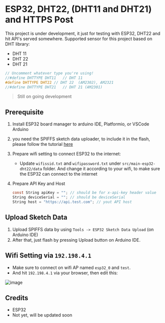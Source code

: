 # ESP32, DHT22, (DHT11 and DHT21) and HTTPS Post

This project is under development, it just for testing with ESP32, DHT22 and hit API's served somewhere.
Supported sensor for this project based on DHT library:
- DHT 11
- DHT 22
- DHT 21

```c
// Uncomment whatever type you're using!
//#define DHTTYPE DHT11   // DHT 11
#define DHTTYPE DHT22 // DHT 22  (AM2302), AM2321
//#define DHTTYPE DHT21   // DHT 21 (AM2301)
```

> Still on going development

## Prerequisite
1. Install ESP32 board manager to arduino IDE, Platformio, or VSCode Arduino
2. you need the SPIFFS sketch data uploader, to include it in the flash, please follow the tutorial [here](https://randomnerdtutorials.com/install-esp32-filesystem-uploader-arduino-ide/)
3. Prepare wifi setting to connect ESP32 to the internet:
    - Update `wifissid.txt` and `wifipassword.txt` under `src/main-esp32-dht22/data` folder. And change it according to your wifi, to make sure the ESP32 can connect to the internet
4. Prepare API Key and Host

    ```c
    const String apiKey = ""; // should be for x-api-key header value
    String deviceSerial = ""; // should be deviceSerial
    String host = "https://api.test.com"; // yout API host
    ```

## Upload Sketch Data
1. Upload SPIFFS data by using `Tools -> ESP32 Sketch Data Upload` (on Arduino IDE)
2. After that, just flash by pressing Upload button on Arduino IDE.

## Wifi Setting via `192.198.4.1` 
- Make sure to connect on wifi AP named `esp32_0` and `test`.
- And hit `192.198.4.1` via your browser, then edit this:

![image](https://user-images.githubusercontent.com/738088/151668174-d743065a-65b2-46de-a2f4-411f5fd89963.png)


## Credits
- ESP32
- Not yet, will be updated soon
